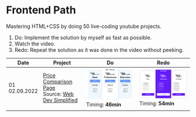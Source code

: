 # Frontend Path

Mastering HTML+CSS by doing 50 live-coding youtube projects. 

1. Do: Implement the solution by myself as fast as possible. 
2. Watch the video.
3. Redo: Repeat the solution as it was done in the video without peeking.

| Date                | Project                                                      | Do                                                           | Redo                                                         |
| ------------------- | ------------------------------------------------------------ | ------------------------------------------------------------ | ------------------------------------------------------------ |
| 01 <br />02.09.2022 | [Price Comparison Page](fr02_HTML-CSS-Price-Comparison-Table)<br />Source: [Web Dev Simplified](https://youtu.be/M_bhZEY6_kM?t=20) | <img src="fr01_HTML-CSS-Price-Comparison-Table/do/result.png" style="width:300px" /> Timing: **46min** | <img src="fr01_HTML-CSS-Price-Comparison-Table/redo/result.png" style="width:300px" /> Timing: **54min** |
|                     |                                                              |                                                              |                                                              |

